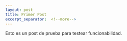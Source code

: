 ```yaml
---
layout: post
title: Primer Post
excerpt_separator:  <!--more-->
---
```

Esto es un post de prueba para testear funcionabilidad.